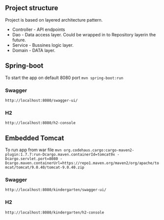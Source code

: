 ## Project structure
Project is based on layered architecture pattern. 
* Controller - API endpoints
* Dao - Data access layer. Could be wrapped in to Repository layerin the future.
* Service - Bussines logic layer.
* Domain - DATA layer.


## Spring-boot
To start the app on default 8080 port
```mvn spring-boot:run```
### Swagger
```http://localhost:8080/swagger-ui/```
### H2
```http://localhost:8080/h2-console```

## Embedded Tomcat
To run app from war file
```mvn org.codehaus.cargo:cargo-maven2-plugin:1.7.7:run-Dcargo.maven.containerId=tomcat9x -Dcargo.servlet.port=8080 -Dcargo.maven.containerUrl=https://repo1.maven.org/maven2/org/apache/tomcat/tomcat/9.0.40/tomcat-9.0.40.zip```
### Swagger
```http://localhost:8080/kindergarten/swagger-ui/```
### H2
```http://localhost:8080/kindergarten/h2-console```


